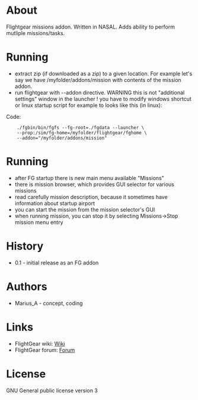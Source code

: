 # About

Flightgear missions addon. Written in NASAL. Adds ability to perform mutliple missions/tasks.

# Running

- extract zip (if downloaded as a zip) to a given location. For example let's
  say we have /myfolder/addons/mission with contents of the mission addon.
- run flightgear with --addon directive. WARNING this is not "additional settings"
  window in the launcher ! you have to modify windows shortcut or linux startup
  script for example to looks like this (in linux):

Code:
```
    ./fgbin/bin/fgfs --fg-root=./fgdata --launcher \
    --prop:/sim/fg-home=/myfolder/flightgear/fghome \
    --addon="/myfolder/addons/mission"
```

# Running

- after FG startup there is new main menu available "Missions"
- there is mission browser, which provides GUI selector for various missions
- read carefully mission description, because it sometimes have information about
  startup airport
- you can start the mission from the mission selector's GUI
- when running mission, you can stop it by selecting Missions->Stop mission menu
  entry

# History

- 0.1 - initial release as an FG addon

# Authors

- Marius_A - concept, coding

# Links
- FlightGear wiki: [Wiki](http://wiki.flightgear.org/Missions)
- FlightGear forum: [Forum](https://forum.flightgear.org/viewtopic.php?f=79&t=31057)

# License

GNU General public license version 3